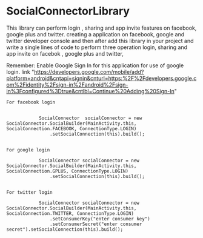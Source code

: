# SocialConnectorLibrary
This library can perform login , sharing and app invite features on facebook, google plus and twitter. 
creating a application on facebook, google and twitter developer console and then after add this library 
in your project and write a single lines of code to perform three operation login, sharing and app invite on facebok , google plus and twitter,



   Remember: Enable Google Sign In for this application for use of google login. link "https://developers.google.com/mobile/add?platform=android&cntapi=signin&cnturl=https:%2F%2Fdevelopers.google.com%2Fidentity%2Fsign-in%2Fandroid%2Fsign-in%3Fconfigured%3Dtrue&cntlbl=Continue%20Adding%20Sign-In"

    
	
	For facebook login
	
	
                SocialConnector  socialConnector = new SocialConnector.SocialBuilder(MainActivity.this, SocialConnection.FACEBOOK, ConnectionType.LOGIN)
                    .setSocialConnection(this).build();
					
      
	For google login
	  
                SocialConnector socialConnector = new SocialConnector.SocialBuilder(MainActivity.this, SocialConnection.GPLUS, ConnectionType.LOGIN)
                    .setSocialConnection(this).build();
					

	For twitter login
       
                SocialConnector socialConnector = new SocialConnector.SocialBuilder(MainActivity.this, SocialConnection.TWITTER, ConnectionType.LOGIN)
                    .setConsumerKey("enter consumer key")
                    .setConsumerSecret("enter consumer secret").setSocialConnection(this).build();
        